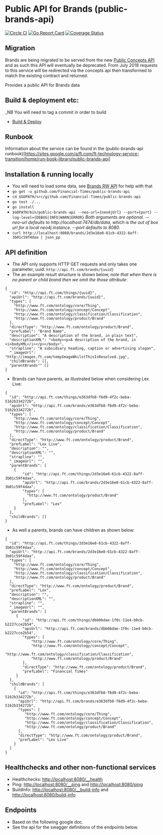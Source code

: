 # Public API for Brands (public-brands-api)
[![Circle CI](https://circleci.com/gh/Financial-Times/public-brands-api.svg?style=shield)](https://circleci.com/gh/Financial-Times/public-brands-api)
[![Go Report Card](https://goreportcard.com/badge/github.com/Financial-Times/public-brands-api)](https://goreportcard.com/report/github.com/Financial-Times/public-brands-api)
[![Coverage Status](https://coveralls.io/repos/github/Financial-Times/public-brands-api/badge.svg)](https://coveralls.io/github/Financial-Times/public-brands-api)

## Migration

Brands are being migrated to be served from the new [Public Concepts API](https://github.com/Financial-Times/public-concepts-api) and as such this API will eventually be deprecated. From July 2018 requests to this service will be redirected via the concepts api then transformed to match the existing contract and returned.

Provides a public API for Brands data

## Build & deployment etc:

_NB You will need to tag a commit in order to build
* [Build & Deploy](https://upp-k8s-jenkins.in.ft.com/job/k8s-deployment/job/apps-deployment/job/public-brands-api-auto-deploy/)

## Runbook
Information about the service can be found in the (public-brands-api runbook)[https://sites.google.com/a/ft.com/ft-technology-service-transition/home/run-book-library/public-brands-api]

## Installation & running locally
* You will need to load some data, see [Brands RW API](https://github.com/Financial-Times/brands-rw-neo4j) for help with that
* `go get -u github.com/Financial-Times/public-brands-api`
* `cd $GOPATH/src/github.com/Financial-Times/public-brands-api`
* `go test ./...`
* `go install`
* `$GOPATH/bin/public-brands-api --neo-url={neo4jUrl} --port={port} --log-level={DEBUG|INFO|WARN|ERROR}`
_Both arguments are optional.
--neo-url defaults to http://localhost:7474/db/data, which is the out of box url for a local neo4j instance.
--port defaults to 8080._
* `curl http://localhost:8080/brands/2d3e16e0-61cb-4322-8aff-3b01c59f4daa | json_pp`


## API definition
* The API only supports HTTP GET requests and only takes one parameter, uuid:
  `http://api.ft.com/brands/{uuid}`
* The an example result structure is shown below, _note that when there is no parent or child brand then we omit the those attribute_:

```
{
  "id": "http://api.ft.com/things/{uuid}",
  "apiUrl": "http://api.ft.com/brands/{uuid}",
  "types": [
    "http://www.ft.com/ontology/core/Thing",
    "http://www.ft.com/ontology/concept/Concept",
    "http://www.ft.com/ontology/classification/Classification",
    "http://www.ft.com/ontology/product/Brand"
  ],
  "directType": "http://www.ft.com/ontology/product/Brand",
  "prefLabel": "Brand Name",
  "description": "A description of the brand, in plain text",
  "descriptionXML": "<body><p>A description of the brand, in <i>bodyXML</i></p></body>",
  "strapline": "A subsidiary heading, caption or advertising slogan",
  "_imageUrl": "http://images.ft.com/tempImageWhilstThisIsResolved.jpg",
  "childBrands": [],
  "parentBrands"" []
}
```

* Brands can have parents, as illustrated below when considering Lex Live:

```
{
  "id": "http://api.ft.com/things/e363dfb8-f6d9-4f2c-beba-5162b334272b",
  "apiUrl": "http://api.ft.com/brands/e363dfb8-f6d9-4f2c-beba-5162b334272b",
  "types": [
    "http://www.ft.com/ontology/core/Thing",
    "http://www.ft.com/ontology/concept/Concept",
    "http://www.ft.com/ontology/classification/Classification",
    "http://www.ft.com/ontology/product/Brand"
  ],
  "directType": "http://www.ft.com/ontology/product/Brand",
  "prefLabel": "Lex Live",
  "description": "",
  "descriptionXML": "",
  "strapline": "",
  "_imageUrl": "",
  "parentBrands": [ 
    {
        "id": "http://api.ft.com/things/2d3e16e0-61cb-4322-8aff-3b01c59f4daa",
        "apiUrl": "http://api.ft.com/brands/2d3e16e0-61cb-4322-8aff-3b01c59f4daa",
        "types": [
          "http://www.ft.com/ontology/product/Brand"
        ],
        "prefLabel": "Lex"
    }
  ],  
  "childBrands": []
}
```

* As well a parents, brands can have children as shown below:

```
{
  "id": "http://api.ft.com/things/2d3e16e0-61cb-4322-8aff-3b01c59f4daa",
  "apiUrl": "http://api.ft.com/brands/2d3e16e0-61cb-4322-8aff-3b01c59f4daa",
  "types": [
    "http://www.ft.com/ontology/core/Thing",
    "http://www.ft.com/ontology/concept/Concept",
    "http://www.ft.com/ontology/classification/Classification",
    "http://www.ft.com/ontology/product/Brand"
  ],
  "directType": "http://www.ft.com/ontology/product/Brand",
  "prefLabel": "Lex",
  "description": "",
  "descriptionXML": "",
  "strapline": "",
  "_imageUrl": "",
  "parentBrands": [
     {
        "id": "http://api.ft.com/things/dbb0bdae-1f0c-11e4-b0cb-b2227cce2b54",
        "apiUrl": "http://api.ft.com/brands/dbb0bdae-1f0c-11e4-b0cb-b2227cce2b54",
        "types": [
            "http://www.ft.com/ontology/core/Thing",
            "http://www.ft.com/ontology/concept/Concept",
            "http://www.ft.com/ontology/classification/Classification",
            "http://www.ft.com/ontology/product/Brand"
        ],
        "directType": "http://www.ft.com/ontology/product/Brand",
        "prefLabel": "Financial Times"
     }
  ],   
  "childBrands": [
    {
      "id": "http://api.ft.com/things/e363dfb8-f6d9-4f2c-beba-5162b334272b",
      "apiUrl": "http://api.ft.com/brands/e363dfb8-f6d9-4f2c-beba-5162b334272b",
      "types": [
         "http://www.ft.com/ontology/core/Thing",
         "http://www.ft.com/ontology/concept/Concept",
         "http://www.ft.com/ontology/classification/Classification",
         "http://www.ft.com/ontology/product/Brand"
      ],
      "directType": "http://www.ft.com/ontology/product/Brand",
      "prefLabel": "Lex Live"
    }
  ]
}
```

## Healthchecks and other non-functional services
* Healthchecks: [http://localhost:8080/__health](http://localhost:8080/__health)
* Ping: [http://localhost:8080/__ping](http://localhost:8080/__ping) and [http://localhost:8080/ping](http://localhost:8080/ping)
* BuildInfo: [http://localhost:8080/__build-info](http://localhost:8080/__build-info) and [http://localhost:8080/build-info](http://localhost:8080/build-info)

## Endpoints
* Based on the following google doc.
* See the api for the swagger definitions of the endpoints below.
